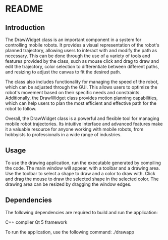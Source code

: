 # README
## Introduction
The DrawWidget class is an important component in a system for controlling mobile robots. It provides a visual representation of the robot's planned trajectory, allowing users to interact with and modify the path as necessary. This can be done through the use of a variety of tools and features provided by the class, such as mouse click and drag to draw and edit the trajectory, color selection to differentiate between different paths, and resizing to adjust the canvas to fit the desired path.  

The class also includes functionality for managing the speed of the robot, which can be adjusted through the GUI. This allows users to optimize the robot's movement based on their specific needs and constraints. Additionally, the DrawWidget class provides motion planning capabilities, which can help users to plan the most efficient and effective path for the robot to follow.  

Overall, the DrawWidget class is a powerful and flexible tool for managing mobile robot trajectories. Its intuitive interface and advanced features make it a valuable resource for anyone working with mobile robots, from hobbyists to professionals in a wide range of industries.  

## Usage
To use the drawing application, run the executable generated by compiling the code. The main window will appear, with a toolbar and a drawing area. Use the toolbar to select a shape to draw and a color to draw with. Click and drag the mouse to draw the selected shape in the selected color. The drawing area can be resized by dragging the window edges.

## Dependencies
The following dependencies are required to build and run the application:

C++ compiler
Qt 5 framework

To run the application, use the following command:
./drawapp
